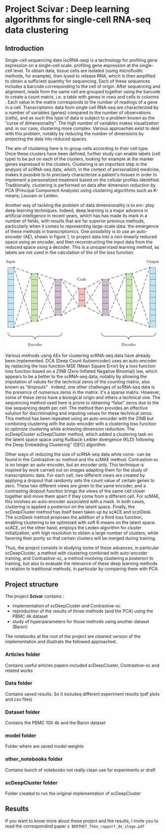 # Project Scivar : Deep learning algorithms for single-cell RNA-seq data clustering

## Introduction

Single-cell sequencing data (scRNA-seq) is a technology for profiling gene expression on a single-cell scale.
profiling gene expression at the single-cell level. To obtain
data, tissue cells are isolated (using microfluidic methods, for example), then lysed to release RNA,
which is then amplified to obtain a sufficient quantity for sequencing.
Each of these sequences includes a barcode
corresponding to the cell of origin. After sequencing and alignment, reads from the same cell are grouped together using the barcode to create a count matrix, 
i.e. a table with genes in rows and cells in columns . Each value in the matrix corresponds to the number of readings of a gene in a
cell. Transcriptomic data from single cell RNA-seq are characterized by a
number of variables (genes) compared to the number of observations (cells), and as such this type of data is subject to a problem known as the “curse of dimensionality”. The high number of variables
makes visualization and, in our case, clustering more complex. Various
approaches exist to deal with this problem, notably by reducing the number of dimensions
by projecting the data into reduced spaces.

The aim of clustering here is to group cells according to their cell type. Once
these clusters have been defined, further study can enable labels (cell type) to be
put on each of the clusters, looking for example at the marker genes
expressed in the clusters. Clustering is an important step in the analysis of scRNA-seq data, which, in the context of personalized medicine, makes it possible to
to precisely characterize a patient's tissues in order to implement a personalized
treatment based on the cellular profiles identified. Traditionally, clustering is performed
on data after dimension reduction by PCA (Principal Component Analysis) using clustering algorithms such as K-means, Louvain or Leiden.

Another way of tackling the problem of data dimensionality is to em- ploy deep learning techniques. Indeed, deep learning is a major advance in artificial intelligence in recent years, which has
has made its mark in a number of fields, with results that are far superior
previous methods, particularly when it comes to representing large-scale data.
the emergence of these methods in transcriptomics. One possibility
is to use an auto-encoder (AE), shown in figure 1, to project data into a
non-linearly reduced space using an encoder, and then reconstructing the input data from the reduced space using a decoder. This is a
unsupervised learning method, as labels are not used in the calculation of the
of the loss function.

![Figure 1: Autoencoder structure example ](./pictures/autoencoder.png)

Various methods using AEs for clustering scRNA-seq data have already been implemented.
DCA (Deep Count Autoencoder) uses an auto-encoder by
replacing the loss function MSE (Mean Square Error) by a loss function
loss function based on a ZINB (Zero-Inflated Negative Binomial) law, which appears to be a better
to the scRNA-seq data, notably by allowing the imputation of values for the technical zeros of the counting matrix, also known as “dropouts” . Indeed, one
other challenges of scRNA-seq data is the presence of numerous zeros in the
matrix: it's a sparse matrix. However, some of these zeros
have a biological origin and others a technical one. The sequencing method used here is prone to obtaining “false” zeros due to the low sequencing depth per cell.
The method then provides an effective solution for discriminating and imputing values
for these technical zeros.
This method has been repeated using an auto-encoder with the ZINB
but combining clustering with the auto-encoder with a clustering loss function
to optimize clustering while achieving dimension reduction. The scDeepCluster
scDeepCluster method, which added a clustering task on the latent space
space using Kullback-Leibler divergence (KLD) following the Deep Embedding Clustering” (DEC) algorithm.

Other ways of reducing the size of scRNA-seq data while consi-
can be found in the Contrastive-sc method and the scMAE method. Contrastive-sc is no longer an auto-encoder, but an encoder only. This technique is inspired by work carried out on images adapting them for the study of transcriptomic data. For each cell, two different views
are created by applying a dropout that randomly sets the count value of certain genes to zero.
These two different views are given to the same
encoder, and a contrasting dropout function brings the views of the same cell closer together
and move them apart if they come from a different cell. For scMAE, this involves an
auto-encoder associated with a mask. In both cases, clustering is applied a posteriori
on the latent space.
Finally, the scDeepCluster method has itself been taken up by scACE and scziDesk.
The scziDesk method proposes the addition of a third loss function, enabling clustering to be optimized with soft K-means on the latent space. scACE, on the other hand, employs
the Leiden algorithm for cluster initialization, with high resolution to obtain a large number of clusters, while favoring their purity so that certain clusters will be merged
during training.


Thus, the project consists in studying some of these advances, in particular scDeepCluster,
a method with clustering combined with auto-encoder training, and Contrastive-sc,
a method involving clustering a posteriori to training, but also to
evaluate the relevance of these deep learning methods in relation to traditional
methods, in particular by comparing them with PCA. 

## Project structure
The project **Scivar** contains :
- implementation of scDeepCluster and Contrastive-sc
- reproduction of the results of those methods (and the PCA) using the PBMC 4k dataset
- study of hyperparameters for those methods using another dataset (Baron)

The notebooks at the root of the project are cleaned version of the implementation and illustrate the followed approached.

### Articles folder
Contains useful articles papers included scDeepCluster, Contrastive-sc and related works

### Data folder
Contains saved results. So it includeq different experiment results (pdf plots and csv files)

### Dataset folder
Contains the PBMC 10X 4k and the Baron dataset

### model folder
Folder where are saved model weights

### other_notebooks folder
Contains bunch of notebooks not really clean use for experiments or draft

### scDeepCluster folder
Folder created to run the original implementation of scDeepCluster

## Results
If you want to know more about these project and the results, I invite you to read the correspondind paper 
```$ BERTHET_Théo_rapport_de_stage.pdf```
